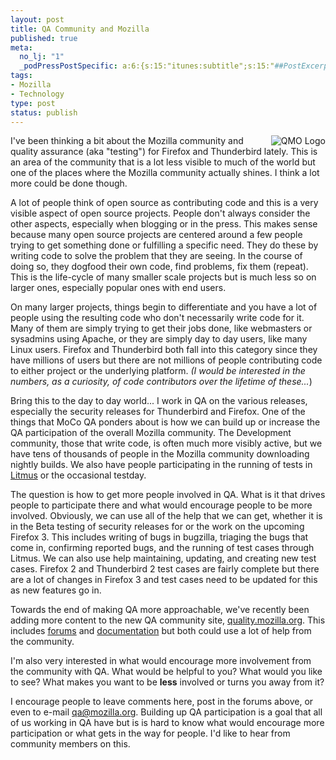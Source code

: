 ```yaml
--- 
layout: post
title: QA Community and Mozilla
published: true
meta: 
  no_lj: "1"
  _podPressPostSpecific: a:6:{s:15:"itunes:subtitle";s:15:"##PostExcerpt##";s:14:"itunes:summary";s:15:"##PostExcerpt##";s:15:"itunes:keywords";s:17:"##WordPressCats##";s:13:"itunes:author";s:10:"##Global##";s:15:"itunes:explicit";s:2:"No";s:12:"itunes:block";s:2:"No";}
tags: 
- Mozilla
- Technology
type: post
status: publish
---
```

<img src="http://www.arcanology.com/images/qmo_logo.png" alt="QMO Logo" align="right" border="0" />I've been thinking a bit about the Mozilla community and quality assurance (aka "testing") for Firefox and Thunderbird lately. This is an area of the community that is a lot less visible to much of the world but one of the places where the Mozilla community actually shines. I think a lot more could be done though.

A lot of people think of open source as contributing code and this is a very visible aspect of open source projects. People don't always consider the other aspects, especially when blogging or in the press. This makes sense because many open source projects are centered around a few people trying to get something done or fulfilling a specific need. They do these by writing code to solve the problem that they are seeing. In the course of doing so, they dogfood their own code, find problems, fix them (repeat). This is the life-cycle of many smaller scale projects but is much less so on larger ones, especially popular ones with end users.

On many larger projects, things begin to differentiate and you have a lot of people using the resulting code who don't necessarily write code for it. Many of them are simply trying to get their jobs done, like webmasters or sysadmins using Apache, or they are simply day to day users, like many Linux users. Firefox and Thunderbird both fall into this category since they have millions of users but there are not millions of people contributing code to either project or the underlying platform. <em>(I would be interested in the numbers, as a curiosity, of code contributors over the lifetime of these...</em>)

Bring this to the day to day world... I work in QA on the various releases, especially the security releases for Thunderbird and Firefox. One of the things that MoCo QA ponders about is how we can build up or increase the QA participation of the overall Mozilla community. The Development community, those that write code, is often much more visibly active, but we have tens of thousands of people in the Mozilla community downloading nightly builds. We also have people participating in the running of tests in <a href="http://litmus.mozilla.org">Litmus</a> or the occasional testday.

The question is how to get more people involved in QA. What is it that drives people to participate there and what would encourage people to be more involved. Obviously, we can use all of the help that we can get, whether it is in the Beta testing of security releases for or the work on the upcoming Firefox 3. This includes writing of bugs in bugzilla, triaging the bugs that come in, confirming reported bugs, and the running of test cases through Litmus. We can also use help maintaining, updating, and creating new test cases. Firefox 2 and Thunderbird 2 test cases are fairly complete but there are a lot of changes in Firefox 3 and test cases need to be updated for this as new features go in.

Towards the end of making QA more approachable, we've recently been adding more content to the new QA community site, <a href="http://quality.mozilla.org">quality.mozilla.org</a>. This includes <a href="http://quality.mozilla.org/forums">forums</a> and <a href="http://quality.mozilla.org/docs">documentation</a> but both could use a lot of help from the community.

I'm also very interested in what would encourage more involvement from the community with QA. What would be helpful to you? What would you like to see? What makes you want to be <strong>less</strong> involved or turns you away from it?

I encourage people to leave comments here, post in the forums above, or even to e-mail <a href="mailto:qa@mozilla.org">qa@mozilla.org</a>. Building up QA participation is a goal that all of us working in QA have but is is hard to know what would encourage more participation or what gets in the way for people. I'd like to hear from community members on this.
